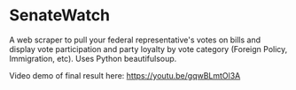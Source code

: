 # SenateWatch
A web scraper to pull your federal representative's votes on bills and display vote participation and party loyalty by vote category (Foreign Policy, Immigration, etc). Uses Python beautifulsoup.

Video demo of final result here: https://youtu.be/gqwBLmtOl3A
